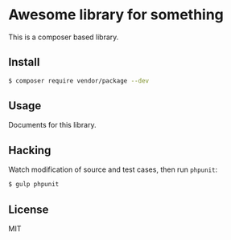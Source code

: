 # Awesome library for something

This is a composer based library.

## Install

```bash
$ composer require vendor/package --dev
```

## Usage

Documents for this library.

## Hacking

Watch modification of source and test cases, then run `phpunit`:

```bash
$ gulp phpunit
```

## License

MIT
